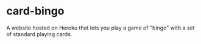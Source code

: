# card-bingo
A website hosted on Heroku that lets you play a game of "bingo" with a set of standard playing cards.

